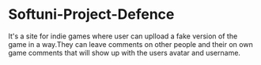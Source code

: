 # Softuni-Project-Defence
It's a site for indie games where user can uplload a fake version of the game in a way.They can leave comments on other people and their on own game comments that will show up with the users avatar and username.
